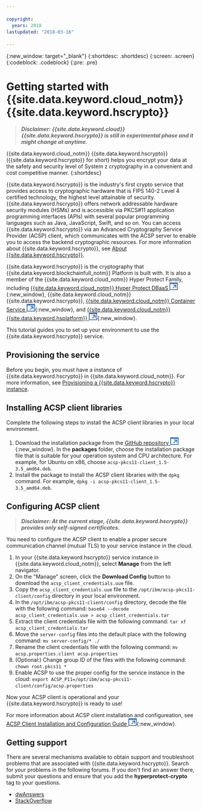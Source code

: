 ```yaml
---

copyright:
  years: 2018
lastupdated: "2018-03-16"

---
```


{:new_window: target="_blank"}
{:shortdesc: .shortdesc}
{:screen: .screen}
{:codeblock: .codeblock}
{:pre: .pre}

# Getting started with {{site.data.keyword.cloud_notm}} {{site.data.keyword.hscrypto}}

> _**Disclaimer: {{site.data.keyword.cloud}} {{site.data.keyword.hscrypto}} is still in experimental phase and it might change at anytime.**_

{{site.data.keyword.cloud_notm}} {{site.data.keyword.hscrypto}} ({{site.data.keyword.hscrypto}} for short) helps you encrypt your data at the safety and security level of System z cryptography in a convenient and cost competitive manner.
{:shortdesc}

{{site.data.keyword.hscrypto}} is the industry's first crypto service that provides access to cryptographic hardware that is FIPS 140-2 Level 4 certified technology, the highest level attainable of security. {{site.data.keyword.hscrypto}} offers network addressable hardware security modules (HSMs) and is accessible via PKCS#11 application programming interfaces (APIs) with several popular programming languages such as Java, JavaScript, Swift, and so on.  You can access {{site.data.keyword.hscrypto}} via an Advanced Cryptography Service Provider (ACSP) client, which communicates with the ACSP server to enable you to access the backend cryptographic resources. For more information about {{site.data.keyword.hscrypto}}, see [About {{site.data.keyword.hscrypto}}](overview.html).  

{{site.data.keyword.hscrypto}} is the cryptography that {{site.data.keyword.blockchainfull_notm}} Platform is built with. It is also a member of the {{site.data.keyword.cloud_notm}} Hyper Protect Family, including [{{site.data.keyword.cloud_notm}} Hyper Protect DBaaS ![External link icon](image/external_link.svg "External link icon")](https://console.bluemix.net/docs/services/hypersecure-dbaas/index.html){:new_window}, {{site.data.keyword.cloud_notm}} {{site.data.keyword.hscrypto}}, [{{site.data.keyword.cloud_notm}} Container Service ![External link icon](image/external_link.svg "External link icon")](https://console.bluemix.net/docs/containers/container_index.html){:new_window}, and [{{site.data.keyword.cloud_notm}} {{site.data.keyword.hsplatform}} ![External link icon](image/external_link.svg "External link icon")](https://console.bluemix.net/docs/services/hypersecure-platform/index.html){:new_window}.

This tutorial guides you to set up your environment to use the {{site.data.keyword.hscrypto}} service.


## Provisioning the service

Before you begin, you must have a instance of {{site.data.keyword.hscrypto}} in {{site.data.keyword.cloud_notm}}. For more information, see [Provisioning a {{site.data.keyword.hscrypto}} instance](overview.html#provision).


## Installing ACSP client libraries

Complete the following steps to install the ACSP client libraries in your local environment.

1. Download the installation package from the [GitHub repository ![External link icon](image/external_link.svg "External link icon")](https://github.com/ibm-developer/ibm-cloud-hyperprotectcrypto){:new_window}. In the **packages** folder, choose the installation package file that is suitable for your operation system and CPU architecture. For example, for Ubuntu on x86, choose `acsp-pkcs11-client_1.5-3.5_amd64.deb`.
2. Install the package to install the ACSP client libraries with the `dpkg` command. For example, `dpkg -i acsp-pkcs11-client_1.5-3.5_amd64.deb`.



## Configuring ACSP client

> _**Disclaimer: At the current stage, {{site.data.keyword.hscrypto}} provides only self-signed certificates.**_

You need to configure the ACSP client to enable a proper secure communication channel (mutual TLS) to your service instance in the cloud.

1. In your {{site.data.keyword.hscrypto}} service instance in {{site.data.keyword.cloud_notm}}, select **Manage** from the left navigator.
2. On the "Manage" screen, click the **Download Config** button to download the `acsp_client_credentials.uue` file.
3. Copy the `acsp_client_credentials.uue` file to the `/opt/ibm/acsp-pkcs11-client/config` directory in your local environment.
4. In the `/opt/ibm/acsp-pkcs11-client/config` directory, decode the file with the following command:
       `base64 --decode acsp_client_credentials.uue > acsp_client_credentials.tar`
5. Extract the client credentials file with the following command:
       `tar xf acsp_client_credentials.tar`
6. Move the `server-config` files into the default place with the following command:
       `mv server-config/* ./`
7. Rename the client credentials file with the following command:
       `mv acsp.properties.client acsp.properties`
8. (Optional:) Change group ID of the files with the following command:
       `chown root.pkcs11 *`
9. Enable ACSP to use the proper config for the service instance in the cloud:
       `export ACSP_P11=/opt/ibm/acsp-pkcs11-client/config/acsp.properties`

Now your ACSP client is operational and your {{site.data.keyword.hscrypto}} is ready to use!

For more information about ACSP client installation and configureation, see [ACSP Client Installation and Configuration Guide ![External link icon](image/external_link.svg "External link icon")](https://github.com/ibm-developer/ibm-cloud-hyperprotectcrypto/blob/master/doc/ACSP-client-config-guide.pdf){:new_window}.


## Getting support

There are several mechanisms available to obtain support and troubleshoot problems that are associated with {{site.data.keyword.hscrypto}}. Search for your problems in the following forums. If you don't find an answer there, submit your questions and ensure that you add the **hyperprotect-crypto** tag to your questions.

- [dwAnswers](https://developer.ibm.com/answers/index.html)
- [StackOverflow](https://stackoverflow.com/)
